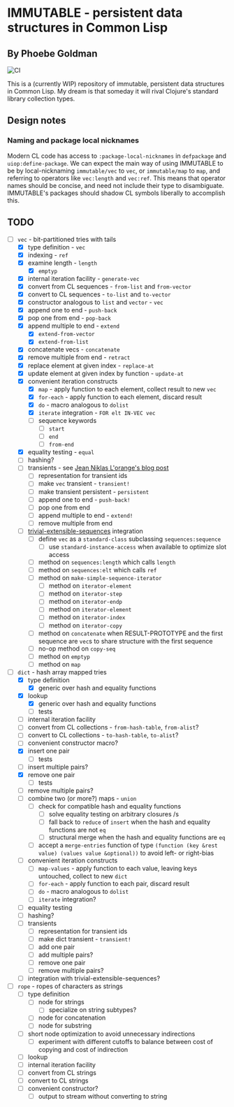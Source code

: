 # IMMUTABLE - persistent data structures in Common Lisp
## By Phoebe Goldman

![CI](https://github.com/gefjon/immutable/actions/workflows/CI.yml/badge.svg?branch=main)

This is a (currently WIP) repository of immutable, persistent data structures in Common
Lisp. My dream is that someday it will rival Clojure's standard library collection types.

## Design notes

### Naming and package local nicknames

Modern CL code has access to `:package-local-nicknames` in `defpackage` and
`uiop:define-package`. We can expect the main way of using IMMUTABLE to be by
local-nicknaming `immutable/vec` to `vec`, or `immutable/map` to `map`, and referring to
operators like `vec:length` and `vec:ref`. This means that operator names should be
concise, and need not include their type to disambiguate. IMMUTABLE's packages should
shadow CL symbols liberally to accomplish this.

## TODO

- [ ] `vec` - bit-partitioned tries with tails
  - [x] type definition - `vec`
  - [x] indexing - `ref`
  - [x] examine length - `length`
    - [x] `emptyp`
  - [x] internal iteration facility - `generate-vec`
  - [x] convert from CL sequences - `from-list` and `from-vector`
  - [x] convert to CL sequences - `to-list` and `to-vector`
  - [x] constructor analogous to `list` and `vector` - `vec`
  - [x] append one to end - `push-back`
  - [x] pop one from end - `pop-back`
  - [x] append multiple to end - `extend`
    - [x] `extend-from-vector`
    - [x] `extend-from-list`
  - [x] concatenate vecs - `concatenate`
  - [x] remove multiple from end - `retract`
  - [x] replace element at given index - `replace-at`
  - [x] update element at given index by function - `update-at`
  - [x] convenient iteration constructs
    - [x] `map` - apply function to each element, collect result to new `vec`
    - [x] `for-each` - apply function to each element, discard result
    - [x] `do` - macro analogous to `dolist`
    - [x] `iterate` integration - `FOR elt IN-VEC vec`
    - [ ] sequence keywords
      - [ ] `start`
      - [ ] `end`
      - [ ] `from-end`
  - [x] equality testing - `equal`
  - [ ] hashing?
  - [ ] transients - see [Jean Niklas L'orange's blog post](https://hypirion.com/musings/understanding-clojure-transients)
    - [ ] representation for transient ids
    - [ ] make `vec` transient - `transient!`
    - [ ] make transient persistent - `persistent`
    - [ ] append one to end - `push-back!`
    - [ ] pop one from end
    - [ ] append multiple to end - `extend!`
    - [ ] remove multiple from end
  - [ ] [trivial-extensible-sequences](https://shinmera.github.io/trivial-extensible-sequences/) integration
    - [ ] define `vec` as a `standard-class` subclassing `sequences:sequence`
      - [ ] use `standard-instance-access` when available to optimize slot access
    - [ ] method on `sequences:length` which calls `length`
    - [ ] method on `sequences:elt` which calls `ref`
    - [ ] method on `make-simple-sequence-iterator`
      - [ ] method on `iterator-element`
      - [ ] method on `iterator-step`
      - [ ] method on `iterator-endp`
      - [ ] method on `iterator-element`
      - [ ] method on `iterator-index`
      - [ ] method on `iterator-copy`
    - [ ] method on `concatenate` when RESULT-PROTOTYPE and the first sequence are `vec`s
          to share structure with the first sequence
    - [ ] no-op method on `copy-seq`
    - [ ] method on `emptyp`
    - [ ] method on `map`
- [ ] `dict` - hash array mapped tries
  - [x] type definition
    - [x] generic over hash and equality functions
  - [x] lookup
    - [x] generic over hash and equality functions
    - [ ] tests
  - [ ] internal iteration facility
  - [ ] convert from CL collections - `from-hash-table`, `from-alist`?
  - [ ] convert to CL collections - `to-hash-table`, `to-alist`?
  - [ ] convenient constructor macro?
  - [x] insert one pair
    - [ ] tests
  - [ ] insert multiple pairs?
  - [x] remove one pair
    - [ ] tests
  - [ ] remove multiple pairs?
  - [ ] combine two (or more?) maps - `union`
    - [ ] check for compatible hash and equality functions
      - [ ] solve equality testing on arbitrary closures /s
      - [ ] fall back to `reduce` of `insert` when the hash and equality functions are not `eq`
      - [ ] structural merge when the hash and equality functions are `eq`
    - [ ] accept a `merge-entries` function of type `(function (key &rest value) (values
          value &optional))` to avoid left- or right-bias
  - [ ] convenient iteration constructs
    - [ ] `map-values` - apply function to each value, leaving keys untouched, collect to new `dict`
    - [ ] `for-each` - apply function to each pair, discard result
    - [ ] `do` - macro analogous to `dolist`
    - [ ] `iterate` integration?
  - [ ] equality testing
  - [ ] hashing?
  - [ ] transients
    - [ ] representation for transient ids
    - [ ] make dict transient - `transient!`
    - [ ] add one pair
    - [ ] add multiple pairs?
    - [ ] remove one pair
    - [ ] remove multiple pairs?
  - [ ] integration with trivial-extensible-sequences?
- [ ] `rope` - ropes of characters as strings
  - [ ] type definition
    - [ ] node for strings
      - [ ] specialize on string subtypes?
    - [ ] node for concatenation
    - [ ] node for substring
  - [ ] short node optimization to avoid unnecessary indirections
    - [ ] experiment with different cutoffs to balance between cost of copying and cost of indirection
  - [ ] lookup
  - [ ] internal iteration facility
  - [ ] convert from CL strings
  - [ ] convert to CL strings
  - [ ] convenient constructor?
      - [ ] output to stream without converting to string

